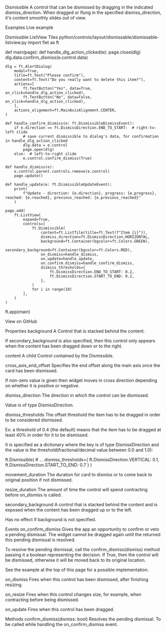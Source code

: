 Dismissible
A control that can be dismissed by dragging in the indicated dismiss_direction. When dragged or flung in the specified dismiss_direction, it's content smoothly slides out of view.

Examples
Live example

Dismissible ListView Tiles
python/controls/layout/dismissable/dismissable-listview.py
import flet as ft


def main(page):
    def handle_dlg_action_clicked(e):
        page.close(dlg)
        dlg.data.confirm_dismiss(e.control.data)

    dlg = ft.AlertDialog(
        modal=True,
        title=ft.Text("Please confirm"),
        content=ft.Text("Do you really want to delete this item?"),
        actions=[
            ft.TextButton("Yes", data=True, on_click=handle_dlg_action_clicked),
            ft.TextButton("No", data=False, on_click=handle_dlg_action_clicked),
        ],
        actions_alignment=ft.MainAxisAlignment.CENTER,
    )

    def handle_confirm_dismiss(e: ft.DismissibleDismissEvent):
        if e.direction == ft.DismissDirection.END_TO_START:  # right-to-left slide
            # save current dismissible to dialog's data, for confirmation in handle_dlg_action_clicked
            dlg.data = e.control
            page.open(dlg)
        else:  # left-to-right slide
            e.control.confirm_dismiss(True)

    def handle_dismiss(e):
        e.control.parent.controls.remove(e.control)
        page.update()

    def handle_update(e: ft.DismissibleUpdateEvent):
        print(
            f"Update - direction: {e.direction}, progress: {e.progress}, reached: {e.reached}, previous_reached: {e.previous_reached}"
        )

    page.add(
        ft.ListView(
            expand=True,
            controls=[
                ft.Dismissible(
                    content=ft.ListTile(title=ft.Text(f"Item {i}")),
                    dismiss_direction=ft.DismissDirection.HORIZONTAL,
                    background=ft.Container(bgcolor=ft.Colors.GREEN),
                    secondary_background=ft.Container(bgcolor=ft.Colors.RED),
                    on_dismiss=handle_dismiss,
                    on_update=handle_update,
                    on_confirm_dismiss=handle_confirm_dismiss,
                    dismiss_thresholds={
                        ft.DismissDirection.END_TO_START: 0.2,
                        ft.DismissDirection.START_TO_END: 0.2,
                    },
                )
                for i in range(10)
            ],
        )
    )


ft.app(main)

View on GitHub

Properties
background
A Control that is stacked behind the content.

If secondary_background is also specified, then this control only appears when the content has been dragged down or to the right.

content
A child Control contained by the Dismissible.

cross_axis_end_offset
Specifies the end offset along the main axis once the card has been dismissed.

If non-zero value is given then widget moves in cross direction depending on whether it is positive or negative.

dismiss_direction
The direction in which the control can be dismissed.

Value is of type DismissDirection.

dismiss_thresholds
The offset threshold the item has to be dragged in order to be considered dismissed.

Ex: a threshold of 0.4 (the default) means that the item has to be dragged at least 40% in order for it to be dismissed.

It is specified as a dictionary where the key is of type DismissDirection and the value is the threshold(fractional/decimal value between 0.0 and 1.0):

ft.Dismissible(
    # ...
    dismiss_thresholds={
        ft.DismissDirection.VERTICAL: 0.1,
        ft.DismissDirection.START_TO_END: 0.7
    }
)

movement_duration
The duration for card to dismiss or to come back to original position if not dismissed.

resize_duration
The amount of time the control will spend contracting before on_dismiss is called.

secondary_background
A control that is stacked behind the content and is exposed when the content has been dragged up or to the left.

Has no effect if background is not specified.

Events
on_confirm_dismiss
Gives the app an opportunity to confirm or veto a pending dismissal. The widget cannot be dragged again until the returned this pending dismissal is resolved.

To resolve the pending dismissal, call the confirm_dismiss(dismiss) method passing it a boolean representing the decision. If True, then the control will be dismissed, otherwise it will be moved back to its original location.

See the example at the top of this page for a possible implementation.

on_dismiss
Fires when this control has been dismissed, after finishing resizing.

on_resize
Fires when this control changes size, for example, when contracting before being dismissed.

on_update
Fires when this control has been dragged.

Methods
confirm_dismiss(dismiss: bool)
Resolves the pending dismissal. To be called while handling the on_confirm_dismiss event.